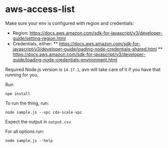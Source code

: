 # aws-access-list

Make sure your env is configured with region and credentials:
* Region: https://docs.aws.amazon.com/sdk-for-javascript/v3/developer-guide/setting-region.html
* Credentials, either:
** https://docs.aws.amazon.com/sdk-for-javascript/v3/developer-guide/loading-node-credentials-shared.html
** https://docs.aws.amazon.com/sdk-for-javascript/v3/developer-guide/loading-node-credentials-environment.html


Required Node.js version is `14.17.1`, avn will take care of it if you have that running for you.

Run
```
npm install
```

To run the thing, run:
```
node sample.js --vpc cdo-scale-vpc
```

Expect the output in `output.csv`

For all options run:
```
node sample.js --help
```



